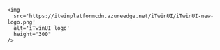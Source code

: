     <img
      src='https://itwinplatformcdn.azureedge.net/iTwinUI/iTwinUI-new-logo.png'
      alt='iTwinUI logo'
      height="300"
    />
